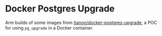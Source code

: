 # Docker Postgres Upgrade

Arm builds of some images from [tianon/docker-postgres-upgrade](https://github.com/tianon/docker-postgres-upgrade), a POC for using `pg_upgrade` in a Docker container.
